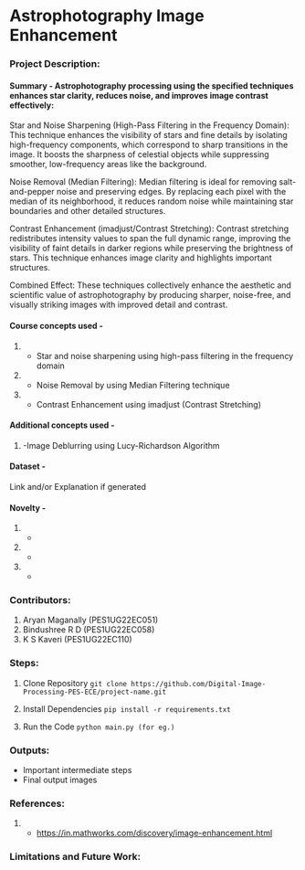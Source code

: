 # Astrophotography Image Enhancement

### Project Description:
#### Summary - Astrophotography processing using the specified techniques enhances star clarity, reduces noise, and improves image contrast effectively:

Star and Noise Sharpening (High-Pass Filtering in the Frequency Domain):
This technique enhances the visibility of stars and fine details by isolating high-frequency components, which correspond to sharp transitions in the image. It boosts the sharpness of celestial objects while suppressing smoother, low-frequency areas like the background.

Noise Removal (Median Filtering):
Median filtering is ideal for removing salt-and-pepper noise and preserving edges. By replacing each pixel with the median of its neighborhood, it reduces random noise while maintaining star boundaries and other detailed structures.

Contrast Enhancement (imadjust/Contrast Stretching):
Contrast stretching redistributes intensity values to span the full dynamic range, improving the visibility of faint details in darker regions while preserving the brightness of stars. This technique enhances image clarity and highlights important structures.

Combined Effect:
These techniques collectively enhance the aesthetic and scientific value of astrophotography by producing sharper, noise-free, and visually striking images with improved detail and contrast.

#### Course concepts used - 
1. -  Star and noise sharpening using high-pass filtering in the frequency domain 
2. -  Noise Removal by using Median Filtering technique 
3. -  Contrast Enhancement using imadjust (Contrast Stretching)
   
#### Additional concepts used -
1. -Image Deblurring using Lucy-Richardson Algorithm
   
#### Dataset - 
Link and/or Explanation if generated

#### Novelty - 
1. -
2. -
3. -
   
### Contributors:
1. Aryan Maganally (PES1UG22EC051)
2. Bindushree R D (PES1UG22EC058)
3. K S Kaveri (PES1UG22EC110)

### Steps:
1. Clone Repository
```git clone https://github.com/Digital-Image-Processing-PES-ECE/project-name.git ```

2. Install Dependencies
```pip install -r requirements.txt```

3. Run the Code
```python main.py (for eg.)```

### Outputs:
* Important intermediate steps
* Final output images 

### References:
1. - https://in.mathworks.com/discovery/image-enhancement.html
   
### Limitations and Future Work:
